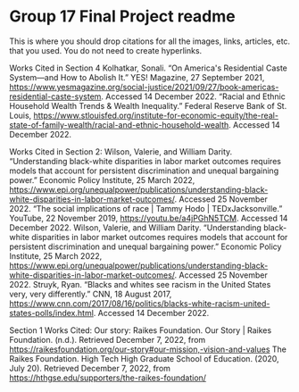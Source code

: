 # Group 17 Final Project readme

This is where you should drop citations for all the images, links, articles, etc. that you used. You do not need to create hyperlinks.

Works Cited in Section 4
Kolhatkar, Sonali. “On America's Residential Caste System—and How to Abolish It.” YES! Magazine, 27 September 2021, https://www.yesmagazine.org/social-justice/2021/09/27/book-americas-residential-caste-system. Accessed 14 December 2022.
“Racial and Ethnic Household Wealth Trends & Wealth Inequality.” Federal Reserve Bank of St. Louis, https://www.stlouisfed.org/institute-for-economic-equity/the-real-state-of-family-wealth/racial-and-ethnic-household-wealth. Accessed 14 December 2022.

Works Cited in Section 2: 
Wilson, Valerie, and William Darity. “Understanding black-white disparities in labor market outcomes requires models that account for persistent discrimination and unequal bargaining power.” Economic Policy Institute, 25 March 2022, https://www.epi.org/unequalpower/publications/understanding-black-white-disparities-in-labor-market-outcomes/. Accessed 25 November 2022.
“The social implications of race | Tammy Hodo | TEDxJacksonville.” YouTube, 22 November 2019, https://youtu.be/a4jPGhN5TCM. Accessed 14 December 2022.
Wilson, Valerie, and William Darity. “Understanding black-white disparities in labor market outcomes requires models that account for persistent discrimination and unequal bargaining power.” Economic Policy Institute, 25 March 2022, https://www.epi.org/unequalpower/publications/understanding-black-white-disparities-in-labor-market-outcomes/. Accessed 25 November 2022.
Struyk, Ryan. “Blacks and whites see racism in the United States very, very differently.” CNN, 18 August 2017, https://www.cnn.com/2017/08/16/politics/blacks-white-racism-united-states-polls/index.html. Accessed 14 December 2022.

Section 1 Works Cited:
Our story: Raikes Foundation. Our Story | Raikes Foundation. (n.d.). Retrieved December 7, 2022, from https://raikesfoundation.org/our-story#our-mission,-vision-and-values 
The Raikes Foundation. High Tech High Graduate School of Education. (2020, July 20). Retrieved December 7, 2022, from https://hthgse.edu/supporters/the-raikes-foundation/ 
